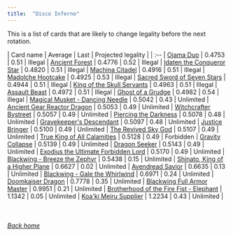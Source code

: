 ```yaml
---
title:  "Disco Inferno"
---
```


This is a list of cards that are likely to change legality before the next rotation.

| Card name | Average | Last | Projected legality |
| :-- |
[Ojama Duo](https://db.ygoprodeck.com/card/?search=Ojama%20Duo) | 0.4753 | 0.51 | Illegal |
[Ancient Forest](https://db.ygoprodeck.com/card/?search=Ancient%20Forest) | 0.4776 | 0.52 | Illegal |
[Idaten the Conqueror Star](https://db.ygoprodeck.com/card/?search=Idaten%20the%20Conqueror%20Star) | 0.4820 | 0.51 | Illegal |
[Machina Citadel](https://db.ygoprodeck.com/card/?search=Machina%20Citadel) | 0.4916 | 0.51 | Illegal |
[Madolche Hootcake](https://db.ygoprodeck.com/card/?search=Madolche%20Hootcake) | 0.4925 | 0.53 | Illegal |
[Sacred Sword of Seven Stars](https://db.ygoprodeck.com/card/?search=Sacred%20Sword%20of%20Seven%20Stars) | 0.4944 | 0.51 | Illegal |
[King of the Skull Servants](https://db.ygoprodeck.com/card/?search=King%20of%20the%20Skull%20Servants) | 0.4963 | 0.51 | Illegal |
[Assault Beast](https://db.ygoprodeck.com/card/?search=Assault%20Beast) | 0.4972 | 0.51 | Illegal |
[Ghost of a Grudge](https://db.ygoprodeck.com/card/?search=Ghost%20of%20a%20Grudge) | 0.4982 | 0.54 | Illegal |
[Magical Musket - Dancing Needle](https://db.ygoprodeck.com/card/?search=Magical%20Musket%20-%20Dancing%20Needle) | 0.5042 | 0.43 | Unlimited |
[Ancient Gear Reactor Dragon](https://db.ygoprodeck.com/card/?search=Ancient%20Gear%20Reactor%20Dragon) | 0.5053 | 0.49 | Unlimited |
[Witchcrafter Bystreet](https://db.ygoprodeck.com/card/?search=Witchcrafter%20Bystreet) | 0.5057 | 0.49 | Unlimited |
[Piercing the Darkness](https://db.ygoprodeck.com/card/?search=Piercing%20the%20Darkness) | 0.5078 | 0.48 | Unlimited |
[Gravekeeper's Descendant](https://db.ygoprodeck.com/card/?search=Gravekeeper's%20Descendant) | 0.5097 | 0.48 | Unlimited |
[Justice Bringer](https://db.ygoprodeck.com/card/?search=Justice%20Bringer) | 0.5100 | 0.49 | Unlimited |
[The Revived Sky God](https://db.ygoprodeck.com/card/?search=The%20Revived%20Sky%20God) | 0.5107 | 0.49 | Unlimited |
[True King of All Calamities](https://db.ygoprodeck.com/card/?search=True%20King%20of%20All%20Calamities) | 0.5128 | 0.49 | Forbidden |
[Gravity Collapse](https://db.ygoprodeck.com/card/?search=Gravity%20Collapse) | 0.5139 | 0.49 | Unlimited |
[Dragon Seeker](https://db.ygoprodeck.com/card/?search=Dragon%20Seeker) | 0.5143 | 0.49 | Unlimited |
[Exodius the Ultimate Forbidden Lord](https://db.ygoprodeck.com/card/?search=Exodius%20the%20Ultimate%20Forbidden%20Lord) | 0.5170 | 0.49 | Unlimited |
[Blackwing - Breeze the Zephyr](https://db.ygoprodeck.com/card/?search=Blackwing%20-%20Breeze%20the%20Zephyr) | 0.5438 | 0.15 | Unlimited |
[Shinato, King of a Higher Plane](https://db.ygoprodeck.com/card/?search=Shinato,%20King%20of%20a%20Higher%20Plane) | 0.6627 | 0.02 | Unlimited |
[Avendread Savior](https://db.ygoprodeck.com/card/?search=Avendread%20Savior) | 0.6635 | 0.13 | Unlimited |
[Blackwing - Gale the Whirlwind](https://db.ygoprodeck.com/card/?search=Blackwing%20-%20Gale%20the%20Whirlwind) | 0.6971 | 0.24 | Unlimited |
[Doomkaiser Dragon](https://db.ygoprodeck.com/card/?search=Doomkaiser%20Dragon) | 0.7778 | 0.35 | Unlimited |
[Blackwing Full Armor Master](https://db.ygoprodeck.com/card/?search=Blackwing%20Full%20Armor%20Master) | 0.9951 | 0.21 | Unlimited |
[Brotherhood of the Fire Fist - Elephant](https://db.ygoprodeck.com/card/?search=Brotherhood%20of%20the%20Fire%20Fist%20-%20Elephant) | 1.1342 | 0.05 | Unlimited |
[Koa'ki Meiru Supplier](https://db.ygoprodeck.com/card/?search=Koa'ki%20Meiru%20Supplier) | 1.2234 | 0.43 | Unlimited |

<br>

###### [Back home](index)